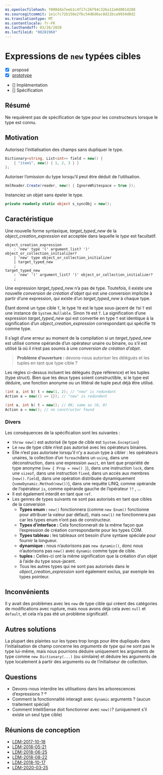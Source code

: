 ```yaml
---
ms.openlocfilehash: f000dda7eeb1c4f17c26f94c326a12a9d0014288
ms.sourcegitcommit: 1e1c7c72b156e2fbc54d6d6ac8d21bca9934d8d2
ms.translationtype: MT
ms.contentlocale: fr-FR
ms.lasthandoff: 03/26/2020
ms.locfileid: "80281968"
---
```


# <a name="target-typed-new-expressions"></a>Expressions de `new` typées cibles

* [x] proposé
* [x] [prototype](https://github.com/alrz/roslyn/tree/features/target-typed-new)
* [] Implémentation
* [] Spécification

## <a name="summary"></a>Résumé
[summary]: #summary

Ne requièrent pas de spécification de type pour les constructeurs lorsque le type est connu. 

## <a name="motivation"></a>Motivation
[motivation]: #motivation

Autorisez l’initialisation des champs sans dupliquer le type.
```cs
Dictionary<string, List<int>> field = new() {
    { "item1", new() { 1, 2, 3 } }
};
```

Autoriser l’omission du type lorsqu’il peut être déduit de l’utilisation.
```cs
XmlReader.Create(reader, new() { IgnoreWhitespace = true });
```

Instanciez un objet sans épeler le type.
```cs
private readonly static object s_syncObj = new();
```

## <a name="specification"></a>Caractéristique
[design]: #detailed-design

Une nouvelle forme syntaxique, *target_typed_new* de la *object_creation_expression* est acceptée dans laquelle le *type* est facultatif.

```antlr
object_creation_expression
    : 'new' type '(' argument_list? ')' object_or_collection_initializer?
    | 'new' type object_or_collection_initializer
    | target_typed_new
    ;
target_typed_new
    : 'new' '(' argument_list? ')' object_or_collection_initializer?
    ;
```

Une expression *target_typed_new* n’a pas de type. Toutefois, il existe une nouvelle *conversion de création d’objet* qui est une conversion implicite à partir d’une expression, qui existe d’un *target_typed_new* à chaque type.

Étant donné un type cible `T`, le type `T0` est le type sous-jacent de `T`si `T` est une instance de `System.Nullable`. Sinon `T0` est `T`. La signification d’une expression *target_typed_new* qui est convertie en type `T` est identique à la signification d’un *object_creation_expression* correspondant qui spécifie `T0` comme type.

Il s’agit d’une erreur au moment de la compilation si un *target_typed_new* est utilisé comme opérande d’un opérateur unaire ou binaire, ou s’il est utilisé là où il n’est pas soumis à une *conversion de création d’objet*.

> **Problème d’ouverture :** devons-nous autoriser les délégués et les tuples en tant que type cible ?

Les règles ci-dessus incluent les délégués (type référence) et les tuples (type struct). Bien que les deux types soient constructible, si le type est déduire, une fonction anonyme ou un littéral de tuple peut déjà être utilisé.
```cs
(int a, int b) t = new(1, 2); // "new" is redundant
Action a = new(() => {}); // "new" is redundant

(int a, int b) t = new(); // OK; same as (0, 0)
Action a = new(); // no constructor found
```

### <a name="miscellaneous"></a>Divers

Les conséquences de la spécification sont les suivantes :

- `throw new()` est autorisé (le type de cible est `System.Exception`)
- Le `new` de type cible n’est pas autorisé avec les opérateurs binaires.
- Elle n’est pas autorisée lorsqu’il n’y a aucun type à cibler : les opérateurs unaires, la collection d’un `foreach`dans un `using`, dans une déconstruction, dans une expression `await`, en tant que propriété de type anonyme (`new { Prop = new() }`), dans une instruction `lock`, dans une `sizeof`, dans une instruction `fixed`, dans un accès aux membres (`new().field`), dans une opération distribuée dynamiquement (`someDynamic.Method(new())`), dans une requête LINQ, comme opérande de l’opérateur `is`, comme opérande gauche de l’opérateur `??` ,  ...
- Il est également interdit en tant que `ref`.
- Les genres de types suivants ne sont pas autorisés en tant que cibles de la conversion
  - **Types enum :** `new()` fonctionnera (comme `new Enum()` fonctionne pour attribuer la valeur par défaut), mais `new(1)` ne fonctionnera pas car les types enum n’ont pas de constructeur.
  - **Types d’interface :** Cela fonctionnerait de la même façon que l’expression de création correspondante pour les types COM.
  - **Types tableau :** les tableaux ont besoin d’une syntaxe spéciale pour fournir la longueur.    
  - **dynamique :** nous n’autorisons pas `new dynamic()`, donc nous n’autorisons pas `new()` avec `dynamic` comme type de cible.
  - **tuples :** Celles-ci ont la même signification que la création d’un objet à l’aide du type sous-jacent.
  - Tous les autres types qui ne sont pas autorisés dans le *object_creation_expression* sont également exclus, par exemple les types pointeur.   

## <a name="drawbacks"></a>Inconvénients
[drawbacks]: #drawbacks

Il y avait des problèmes avec les `new` de type cible qui créent des catégories de modifications avec rupture, mais nous avons déjà cela avec `null` et `default`, et cela n’a pas été un problème significatif.

## <a name="alternatives"></a>Autres solutions
[alternatives]: #alternatives

La plupart des plaintes sur les types trop longs pour être dupliqués dans l’initialisation de champ concerne les *arguments de type* qui ne sont pas le type lui-même, mais nous pourrions déduire uniquement les arguments de type comme `new Dictionary(...)` (ou similaire) et déduire les arguments de type localement à partir des arguments ou de l’initialiseur de collection.

## <a name="questions"></a>Questions
[questions]: #questions

- Devons-nous interdire les utilisations dans les arborescences d’expressions ? º
- Comment la fonctionnalité interagit avec `dynamic` arguments ? (aucun traitement spécial)
- Comment IntelliSense doit fonctionner avec `new()`? (uniquement s’il existe un seul type cible)

## <a name="design-meetings"></a>Réunions de conception

- [LDM-2017-10-18](https://github.com/dotnet/csharplang/blob/master/meetings/2017/LDM-2017-10-18.md#100)
- [LDM-2018-05-21](https://github.com/dotnet/csharplang/blob/master/meetings/2018/LDM-2018-05-21.md)
- [LDM-2018-06-25](https://github.com/dotnet/csharplang/blob/master/meetings/2018/LDM-2018-06-25.md)
- [LDM-2018-08-22](https://github.com/dotnet/csharplang/blob/master/meetings/2018/LDM-2018-08-22.md#target-typed-new)
- [LDM-2018-10-17](https://github.com/dotnet/csharplang/blob/master/meetings/2018/LDM-2018-10-17.md)
- [LDM-2020-03-25](https://github.com/dotnet/csharplang/blob/master/meetings/2020/LDM-2020-03-25.md)
